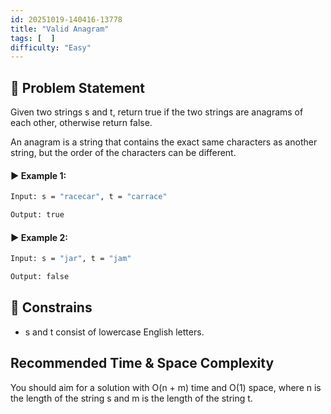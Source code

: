 ```yaml
---
id: 20251019-140416-13778
title: "Valid Anagram"
tags: [  ]
difficulty: "Easy"
---
```


## 🧠 Problem Statement
Given two strings s and t, return true if the two strings are anagrams of each other, otherwise return false.

An anagram is a string that contains the exact same characters as another string, but the order of the characters can be different.


#### ▶️ Example 1:
```bash
Input: s = "racecar", t = "carrace"

Output: true
```

#### ▶️ Example 2:
```bash
Input: s = "jar", t = "jam"

Output: false
```

## 🎯 Constrains
* s and t consist of lowercase English letters.

## Recommended Time & Space Complexity
You should aim for a solution with O(n + m) time and O(1) space, where n is the length of the string s and m is the length of the string t.
